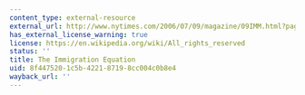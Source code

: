 ```yaml
---
content_type: external-resource
external_url: http://www.nytimes.com/2006/07/09/magazine/09IMM.html?pagewanted=all&gwh=A5C94FF62765EF6EADAA102AF3F790BC&gwt=pay
has_external_license_warning: true
license: https://en.wikipedia.org/wiki/All_rights_reserved
status: ''
title: The Immigration Equation
uid: 8f447520-1c5b-4221-8719-8cc004c0b8e4
wayback_url: ''
---
```


